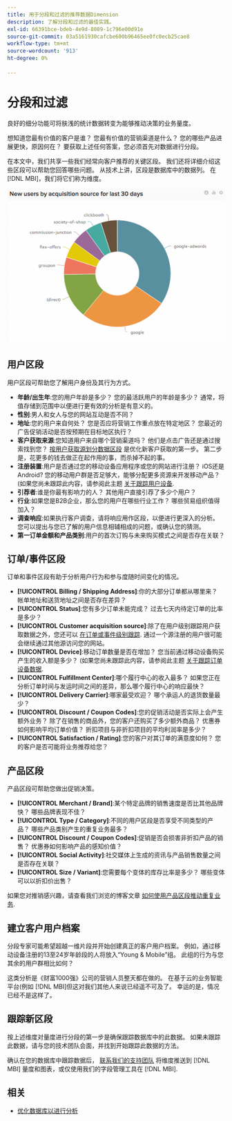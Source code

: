 ```yaml
---
title: 用于分段和过滤的推荐数据Dimension
description: 了解分段和过滤的最佳实践。
exl-id: 66391bce-bdeb-4e9d-8089-1c796e00d91e
source-git-commit: 03a5161930cafcbe600b96465ee0fc0ecb25cae8
workflow-type: tm+mt
source-wordcount: '913'
ht-degree: 0%

---
```


# 分段和过滤

良好的细分功能可将肤浅的统计数据转变为能够推动决策的业务量度。

想知道您最有价值的客户是谁？ 您最有价值的营销渠道是什么？ 您的哪些产品进展更快，原因何在？ 要获取上述任何答案，您必须首先对数据进行分段。

在本文中，我们共享一些我们经常向客户推荐的关键区段。 我们还将详细介绍这些区段可以帮助您回答哪些问题。 从技术上讲，区段是数据库中的数据列。 在 [!DNL MBI]，我们将它们称为维度。

![](../../mbi/assets/mbi-critical-segments.png)


## 用户区段

用户区段可帮助您了解用户身份及其行为方式。

* **年龄/出生年**:您的用户年龄是多少？ 您的最活跃用户的年龄是多少？ 通常，将值存储到范围中以便进行更有效的分析是有意义的。
* **性别**:男人和女人与您的网站互动是否不同？
* **地址**:您的用户来自何处？ 您是否应将营销工作重点放在特定地区？ 您最近的广告促销活动是否按预期在目标地区执行？
* **客户获取来源**\:您知道用户来自哪个营销渠道吗？ 他们是点击广告还是通过搜索找到您？ [按用户获取源划分数据区段](../data-analyst/analysis/google-track-user-acq.md) 是优化新客户获取的第一步。 第二步是，花更多的钱去做正在起作用的事，而杀掉不起的事。
* **注册装置**:用户是否通过您的移动设备应用程序或您的网站进行注册？ iOS还是Android? 您的移动用户群是否足够大，能够分配更多资源来开发移动产品？ (如果您尚未跟踪此内容，请参阅此主题 [关于跟踪用户设备](../data-analyst/analysis/track-usr-dev-browser.md).
* **引荐者**:谁是你最有影响力的人？ 其他用户直接引荐了多少个用户？
* **行业**:如果您是B2B企业，那么您的用户在哪些行业工作？ 哪些贸易组织值得加入？
* **调查响应**:如果执行客户调查，请将响应用作区段，以便进行更深入的分析。 您可以提出与您已了解的用户信息相辅相成的问题，或确认您的猜测。
* **第一订单金额和产品类别**:用户的首次订购与未来购买模式之间是否存在关联？

## 订单/事件区段

订单和事件区段有助于分析用户行为和参与度随时间变化的情况。

* **[!UICONTROL Billing / Shipping Address]**:你的大部分订单都从哪里来？ 帐单地址和送货地址之间是否存在差异？
* **[!UICONTROL Status]**:您有多少订单未能完成？ 过去七天内待定订单的比率是多少？
* **[!UICONTROL Customer acquisition source]**:除了在用户级别跟踪用户获取数据之外，您还可以 [在订单或事件级别跟踪](../data-analyst/analysis/google-track-user-acq.md). 通过一个源注册的用户很可能会继续通过其他源访问您的网站。
* **[!UICONTROL Device]**:移动订单数量是否在增加？ 您当前通过移动设备购买产生的收入额是多少？ (如果您尚未跟踪此内容，请参阅此主题 [关于跟踪订单设备数据](../data-analyst/analysis/track-usr-dev-browser.md).
* **[!UICONTROL Fulfillment Center]**:哪个履行中心的收入最多？ 如果您正在分析订单时间与发运时间之间的差异，那么哪个履行中心的响应最快？
* **[!UICONTROL Delivery Carrier]**:哪家最受欢迎？ 哪个承运人的退货数量最少？
* **[!UICONTROL Discount / Coupon Codes]**:您的促销活动是否实际上会产生额外业务？ 除了在销售的商品外，您的客户还购买了多少额外商品？ 优惠券如何影响平均订单价值？ 折扣项目与非折扣项目的平均利润率是多少？
* **[!UICONTROL Satisfaction / Rating]**:您的客户对其订单的满意度如何？ 您的客户是否可能将业务推荐给您？

## 产品区段

产品区段可帮助您做出促销决策。

* **[!UICONTROL Merchant / Brand]**:某个特定品牌的销售速度是否比其他品牌快？ 哪些品牌表现不佳？
* **[!UICONTROL Type / Category]**:不同的用户区段是否享受不同类型的产品？ 哪些产品类别产生的重复业务最多？
* **[!UICONTROL Discount / Coupon Codes]**:促销是否会损害非折扣产品的销售？ 优惠券如何影响产品的感知价值？
* **[!UICONTROL Social Activity]**:社交媒体上生成的资讯与产品销售数量之间是否存在关联？
* **[!UICONTROL Size / Variant]**:您需要每个变体的库存比率是多少？ 哪些变体可以以折扣价出售？

如果您对推销感兴趣，请查看我们浏览的博客文章 [如何使用产品区段推动重复业务](../data-analyst/analysis/most-value-source-channel.md).

## 建立客户用户档案

分段专家可能希望超越一维片段并开始创建真正的客户用户档案。 例如，通过移动设备注册的13至24岁年龄段的人将放入“Young &amp; Mobile”组。 此组的行为与您其余的用户群相比如何？

这类分析是《财富1000强》公司的营销人员整天都在做的。 在基于云的业务智能平台(例如 [!DNL MBI]但这对我们其他人来说已经遥不可及了。 幸运的是，情况已经不是这样了。

## 跟踪新区段

按上述维度对量度进行分段的第一步是确保跟踪数据库中的此数据。 如果未跟踪此数据，请与您的技术团队会面，并找到开始跟踪此数据的方法。

确认在您的数据库中跟踪数据后， [联系我们的支持团队](../guide-overview.md) 将维度推送到 [!DNL MBI] 量度和图表，或仅使用我们的字段管理工具在 [!DNL MBI].

## 相关

* [优化数据库以进行分析](../best-practices/opt-db-analysis.md)
